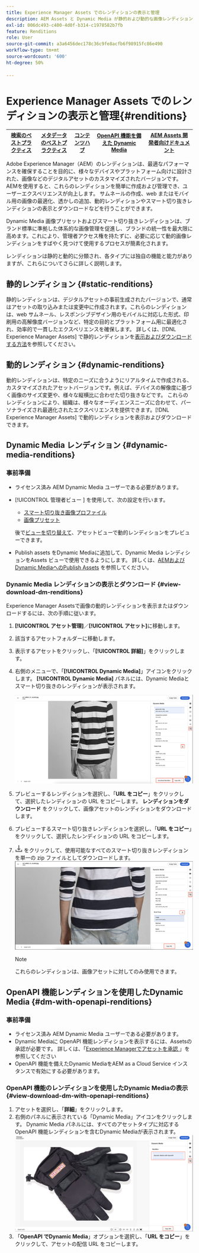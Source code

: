```yaml
---
title: Experience Manager Assets でのレンディションの表示と管理
description: AEM Assets と Dynamic Media が静的および動的な画像レンディションを使用して効果的な画像管理を簡素化する仕組みについて説明します。
exl-id: 006dc493-c400-4d0f-b314-c1978582b7fb
feature: Renditions
role: User
source-git-commit: a3a6456dec178c36c9fe8acfb6f98915fc86e490
workflow-type: tm+mt
source-wordcount: '600'
ht-degree: 50%

---
```


# Experience Manager Assets でのレンディションの表示と管理{#renditions}

| [検索のベストプラクティス](/help/assets/search-best-practices.md) | [メタデータのベストプラクティス](/help/assets/metadata-best-practices.md) | [コンテンツハブ](/help/assets/product-overview.md) | [OpenAPI 機能を備えた Dynamic Media](/help/assets/dynamic-media-open-apis-overview.md) | [AEM Assets 開発者向けドキュメント](https://developer.adobe.com/experience-cloud/experience-manager-apis/) |
| ------------- | --------------------------- |---------|----|-----|

Adobe Experience Manager（AEM）のレンディションは、最適なパフォーマンスを確保することを目的に、様々なデバイスやプラットフォーム向けに設計された、画像などのデジタルアセットのカスタマイズされたバージョンです。AEMを使用すると、これらのレンディションを簡単に作成および管理でき、ユーザーエクスペリエンスが向上します。 サムネールの作成、web またはモバイル用の画像の最適化、透かしの追加、動的レンディションやスマート切り抜きレンディションの表示とダウンロードなどを行うことができます。

Dynamic Media 画像プリセットおよびスマート切り抜きレンディションは、ブランド標準に準拠した体系的な画像管理を促進し、ブランドの統一性を最大限に高めます。これにより、管理者アクセス権を持たずに、必要に応じて動的画像レンディションをすばやく見つけて使用するプロセスが簡素化されます。

レンディションは静的と動的に分類され、各タイプには独自の機能と能力がありますが、これらについてさらに詳しく説明します。

## 静的レンディション {#static-renditions}

静的レンディションは、デジタルアセットの事前生成されたバージョンで、通常はアセットの取り込みまたは変更中に作成されます。これらのレンディションは、web サムネール、レスポンシブデザイン用のモバイルに対応した形式、印刷用の高解像度バージョンなど、特定の目的とプラットフォーム用に最適化され、効率的で一貫したエクスペリエンスを確保します。
詳しくは、[!DNL Experience Manager Assets] で静的レンディションを[表示およびダウンロードする方法](#view-dynamic-renditions)を参照してください。

## 動的レンディション {#dynamic-renditions}

動的レンディションは、特定のニーズに合うようにリアルタイムで作成される、カスタマイズされたアセットバージョンです。例えば、デバイスの解像度に基づく画像のサイズ変更や、様々な縦横比に合わせた切り抜きなどです。
これらのレンディションにより、組織は、様々なオーディエンスニーズに合わせて、パーソナライズされ最適化されたエクスペリエンスを提供できます。[!DNL Experience Manager Assets] で動的レンディションを表示およびダウンロードできます。

## Dynamic Media レンディション {#dynamic-media-renditions}

### 事前準備

* ライセンス済み AEM Dynamic Media ユーザーである必要があります。
* [!UICONTROL  管理者ビュー ] を使用して、次の設定を行います。
   * [スマート切り抜き画像プロファイル](/help/assets/dynamic-media/image-profiles.md#creating-image-profiles)
   * [画像プリセット](/help/assets/dynamic-media/managing-image-presets.md)

  後で[ビューを切り替えて](/help/assets/assets-view-introduction.md#how-to-access-assets-view)、アセットビューで動的レンディションをプレビューできます。
* Publish assets をDynamic Mediaに追加して、Dynamic Media レンディションをAssets ビューで使用できるようにします。 詳しくは、[AEMおよびDynamic MediaへのPublish Assets](https://experienceleague.adobe.com/en/docs/experience-manager-cloud-service/content/assets/assets-view/publish-assets-to-aem-and-dm) を参照してください。


### Dynamic Media レンディションの表示とダウンロード {#view-download-dm-renditions}

Experience Manager Assetsで画像の動的レンディションを表示またはダウンロードするには、次の手順に従います。

1. **[!UICONTROL アセット管理]**／**[!UICONTROL アセット]**&#x200B;に移動します。

1. 該当するアセットフォルダーに移動します。

1. 表示するアセットをクリックし、「**[!UICONTROL 詳細]**」をクリックします。

1. 右側のメニューで、「**[!UICONTROL Dynamic Media]**」アイコンをクリックします。 **[!UICONTROL Dynamic Media]** パネルには、Dynamic Mediaとスマート切り抜きのレンディションが表示されます。

   ![動的レンディション](/help/assets/assets/dm-scene7-renditions.png)
   <!-- ![dynamic renditions](assets/preset_smart_crop_view.png) -->

1. プレビューするレンディションを選択し、「**URL をコピー**」をクリックして、選択したレンディションの URL をコピーします。 **レンディションをダウンロード** をクリックして、画像アセットのレンディションをダウンロードします。
1. プレビューするスマート切り抜きレンディションを選択し、「**URL をコピー**」をクリックして、選択したレンディションの URL をコピーします。
1. ![ ダウンロードアイコン ](assets/do-not-localize/download-icon.png) をクリックして、使用可能なすべてのスマート切り抜きレンディションを単一の zip ファイルとしてダウンロードします。
   ![ ダウンロードアイコン ](/help/assets/assets/smartcrop-rendition.png)

   >[!NOTE]
   >
   >これらのレンディションは、画像アセットに対してのみ使用できます。

## OpenAPI 機能レンディションを使用したDynamic Media {#dm-with-openapi-renditions}

### 事前準備

* ライセンス済み AEM Dynamic Media ユーザーである必要があります。
* Dynamic Mediaに OpenAPI 機能レンディションを表示するには、Assetsの承認が必要です。 詳しくは、「[Experience Managerでアセットを承認 ](/help/assets/approve-assets.md#copy-delivery-url-approved-assets)」を参照してください
* OpenAPI 機能を備えたDynamic MediaをAEM as a Cloud Service インスタンスで有効にする必要があります。

### OpenAPI 機能のレンディションを使用したDynamic Mediaの表示 {#view-download-dm-with-openapi-renditions}

1. アセットを選択し、「**詳細**」をクリックします。
1. 右側のパネルに表示されている「Dynamic Media」アイコンをクリックします。 Dynamic Media パネルには、すべてのアセットタイプに対応する OpenAPI 機能レンディションを含むDynamic Mediaが表示されます。
   ![ ダウンロードアイコン ](/help/assets/assets/dm-with-open-api-copy-url.png)
1. 「**OpenAPI でDynamic Media**」オプションを選択し、「**URL をコピー**」をクリックして、アセットの配信 URL をコピーします。


